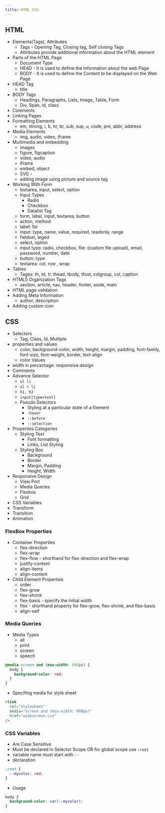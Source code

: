 ```yaml
---
title: HTML CSS
---
```


## HTML

- Elements(Tags), Attributes
  - Tags - Opening Tag, Closing tag, Self closing Tags
  - Attributes provide additional information about the HTML element
- Parts of the HTML Page
  - Document Type
  - HEAD - It is used to define the Information about the web Page
  - BODY - It is used to define the Content to be displayed on the Web Page
- HEAD Tag
  - title
- BODY Tags
  - Headings, Paragraphs, Lists, Image, Table, Form
  - Div, Span, id, class
- Comments
- Linking Pages
- Formatting Elements
  - em, strong, i, b, hr, br, sub, sup, u, code, pre, abbr, address
- Media Elements
  - img, audio, video, iframe
- Multimedia and embedding
  - images
  - figure, figcaption
  - video, audio
  - iframe
  - embed, object
  - SVG -
  - adding image using picture and source tag
- Working With Form
  - textarea, input, select, option
  - Input Types
    - Radio
    - Checkbox
    - Datalist Tag
  - form, label, input, textarea, button
  - action, method
  - label: for
  - input: type, name, value, required, readonly, range
  - fieldset, leged
  - select, option
  - input type: radio, checkbox, file: (custom file upload), email, password, number, date
  - button: type
  - textarea: col, row , wrap
- Tables
  - Tages: th, td, tr, thead, tbody, tfoot, colgroup, col, caption
- HTML5 Organization Tags
  - section, article, nav, header, footer, aside, main
- HTML page validation
- Adding Meta Information
  - author, description
- Adding custom icon

## CSS

- Selectors
  - Tag, Class, Id, Multiple
- properties and values
  - color, background-color, width, height, margin, padding, font-family, font-size, font-weight, border, text-align
  - color Values
- width in percentage: responsive design
- Comments
- Advance Selector
  - `ul li`
  - `ul > li`
  - `h1, h2`
  - `input[type=text]`
  - Pseudo Selectors
    - Styling at a particular state of a Element
    - `:hover`
    - `::before`
    - `::selection`
- Properties Categories
  - Styling Text
    - Font formatting
    - Links, List Styling
  - Styling Box
    - Background
    - Border
    - Margin, Padding
    - Height, Width
- Responsive Design
  - View Port
  - Media Queries
  - Flexbox
  - Grid
- CSS Variables
- Transform
- Transition
- Animation

### FlexBox Properties

- Container Properties
  - flex-direction
  - flex-wrap
  - flex-flow - shorthand for flex-direction and flex-wrap
  - justify-content
  - align-items
  - align-content
- Child Element Properties
  - order
  - flex-grow
  - flex-shrink
  - flex-basis - specify the initial width
  - flex - shorthand property for flex-grow, flex-shrink, and flex-basis
  - align-self

### Media Queries

- Media Types
  - all
  - print
  - screen
  - speech

```css
@media screen and (max-width: 600px) {
  body {
    background-color: red;
  }
}
```

- Specifing media for style sheet

```html
<link
  rel="stylesheet"
  media="screen and (min-width: 900px)"
  href="widescreen.css"
/>
```

### CSS Variables

- Are Case Sensitive
- Must be declared in Selector Scope OR for global scope use `:root`
- variable name must start with `--`
- declaration

```css
:root {
  --mycolor: red;
}
```

- Usage

```css
body {
  background-color: var(--mycolor);
}
```

<!--
- Freecode camp (YouTube) - CSS3 30 Days
  - https://www.youtube.com/playlist?list=PLWKjhJtqVAbl1AfjiGyYxwpdAPi5v-1OU
-->

<!--
- Layout
  - float, flex, position, grid, table
- Color Values
  - rgb()
  - rgba(red, green, blue, alpha)
  - HEX value
  - hsl(hue, saturation, lightness)
  - hsl(hue, saturation, lightness, alpha)
- CSS clip-path maker => https://bennettfeely.com/clippy/
-->
